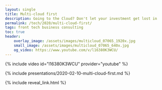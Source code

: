 ```yaml
---
layout: single
title: Multi-cloud first
description: Going to the Cloud? Don't let your investment get lost in just one.  Instead, use infrastructure-as-code to make the vendors compete for your custom.
permalink: /tech/2020/multi-cloud-first/
tags: front tech business consulting
toc: true
header:
    overlay_image: /assets/images/multicloud_07065_1920x.jpg
    small_image: /assets/images/multicloud_07065_640x.jpg
    og_video: https://www.youtube.com/v/l16380K3WCU/
---
```


{% include video id="l16380K3WCU" provider="youtube" %}

{% include presentations/2020-02-10-multi-cloud-first.md %}

{% include reveal_link.html %}
